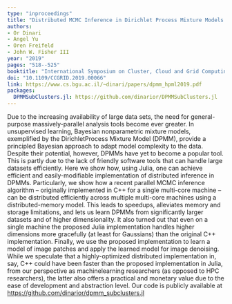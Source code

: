 ```yaml
---
type: "inproceedings"
title: "Distributed MCMC Inference in Dirichlet Process Mixture Models Using Julia"
authors:
- Or Dinari
- Angel Yu
- Oren Freifeld
- John W. Fisher III
year: "2019"
pages: "518--525"
booktitle: "International Symposium on Cluster, Cloud and Grid Computing (CCGRID) Workshop on High Performance Machine Learning Workshop"
doi: "10.1109/CCGRID.2019.00066"
link: https://www.cs.bgu.ac.il/~dinari/papers/dpmm_hpml2019.pdf
packages:
  DPMMSubClusters.jl: https://github.com/dinarior/DPMMSubClusters.jl
---
```

Due to the increasing availability of large data
sets, the need for general-purpose massively-parallel analysis
tools become ever greater. In unsupervised learning, Bayesian
nonparametric mixture models, exemplified by the DirichletProcess Mixture Model (DPMM), provide a principled Bayesian
approach to adapt model complexity to the data. Despite their
potential, however, DPMMs have yet to become a popular tool.
This is partly due to the lack of friendly software tools that
can handle large datasets efficiently. Here we show how, using
Julia, one can achieve efficient and easily-modifiable implementation of distributed inference in DPMMs. Particularly, we show
how a recent parallel MCMC inference algorithm – originally
implemented in C++ for a single multi-core machine – can be
distributed efficiently across multiple multi-core machines using
a distributed-memory model. This leads to speedups, alleviates
memory and storage limitations, and lets us learn DPMMs from
significantly larger datasets and of higher dimensionality. It
also turned out that even on a single machine the proposed
Julia implementation handles higher dimensions more gracefully
(at least for Gaussians) than the original C++ implementation.
Finally, we use the proposed implementation to learn a model of
image patches and apply the learned model for image denoising.
While we speculate that a highly-optimized distributed implementation in, say, C++ could have been faster than the proposed
implementation in Julia, from our perspective as machinelearning researchers (as opposed to HPC researchers), the latter
also offers a practical and monetary value due to the ease of
development and abstraction level. Our code is publicly available
at https://github.com/dinarior/dpmm_subclusters.jl
